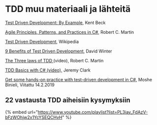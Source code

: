 # TDD muu materiaali ja lähteitä

[Test Driven Development: By Example](https://www.amazon.com/Test-Driven-Development-Kent-Beck/dp/0321146530), Kent Beck

[Agile Principles, Patterns, and Practices in C#](https://www.amazon.com/Agile-Principles-Patterns-Practices-C/dp/0131857258/ref=pd\_sim\_14\_24?\_encoding=UTF8\&pd\_rd\_i=0131857258\&pd\_rd\_r=G80BGWEHB5HMV067RWTW\&pd\_rd\_w=VQaWo\&pd\_rd\_wg=IQ8d4\&psc=1\&refRID=G80BGWEHB5HMV067RWTW), Robert C. Martin

[Test Driven Development](https://en.wikipedia.org/wiki/Test-driven\_development), Wikipedia

[9 Benefits of Test Driven Development](https://www.madetech.com/blog/9-benefits-of-test-driven-development), David Winter

[The Three laws of TDD ](https://www.youtube.com/watch?v=AoIfc5NwRks)(video), Robert C. Martin

[TDD Basics with C# (video),](https://www.youtube.com/watch?v=l4xhTq4qmC0) Jeremy Clark

[ Get some hands-on practice with test-driven development in C#](https://medium.freecodecamp.org/tdd-explanation-hands-on-practice-with-c-a0124338be44), Moshe Binieli, Viitattu 14.2.2019

## 22 vastausta TDD aiheisiin kysymyksiin

{% embed url="https://www.youtube.com/playlist?list=PL3iay_FdAzV-bFzWOhjw2x1YcYSEQCHvH" %}
